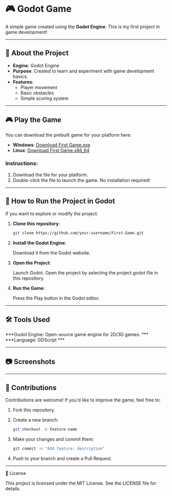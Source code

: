 # 🎮 Godot Game

A simple game created using the **Godot Engine**. This is my first project in game development!

---

## 📝 About the Project

- **Engine**: Godot Engine  
- **Purpose**: Created to learn and experiment with game development basics.  
- **Features**:
   - Player movement  
   - Basic obstacles  
   - Simple scoring system  

---

## 🎮 Play the Game

You can download the prebuilt game for your platform here:

- **Windows**: [Download First Game.exe](link-to-your-release)  
- **Linux**: [Download First Game.x86_64](link-to-your-release)  

### Instructions:
1. Download the file for your platform.  
2. Double-click the file to launch the game. No installation required!  

---

## 🚀 How to Run the Project in Godot

If you want to explore or modify the project:

1. **Clone this repository**:
   ```bash
   git clone https://github.com/your-username/First-Game.git
    ```

2. **Install the Godot Engine**:

    Download it from the Godot website.

3. **Open the Project**:

    Launch Godot.
    Open the project by selecting the project.godot file in this repository.

4. **Run the Game**:

    Press the Play button in the Godot editor.

---

## 🛠️ Tools Used

***Godot Engine: Open-source game engine for 2D/3D games. ***
***Language: GDScript ***

---

## 📷 Screenshots

---

## 🙌 Contributions

Contributions are welcome! If you'd like to improve the game, feel free to:

1. Fork this repository.

2. Create a new branch:
    ```bash
    git checkout -b feature-name
    ```

3. Make your changes and commit them:
    ```bash
    git commit -m "Add feature: description"
    ```
    
4. Push to your branch and create a Pull Request.

---

🧩 License

This project is licensed under the MIT License. See the LICENSE file for details.


